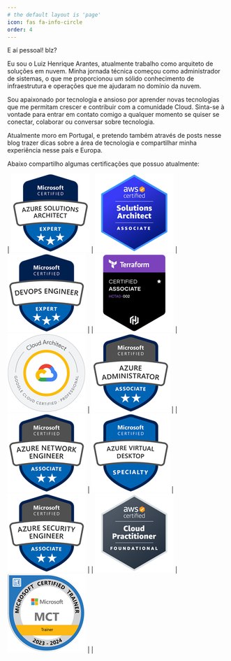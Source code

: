 ```yaml
---
# the default layout is 'page'
icon: fas fa-info-circle
order: 4
---
```


E aí pessoal! blz? 

Eu sou o Luiz Henrique Arantes, atualmente trabalho como arquiteto de soluções em nuvem. Minha jornada técnica começou como administrador de sistemas, o que me proporcionou um sólido conhecimento de infraestrutura e operações que me ajudaram no domínio da nuvem.

Sou apaixonado por tecnologia e ansioso por aprender novas tecnologias que me permitam crescer e contribuir com a comunidade Cloud. Sinta-se à vontade para entrar em contato comigo a qualquer momento se quiser se conectar, colaborar ou conversar sobre tecnologia.

Atualmente moro em Portugal, e pretendo também através de posts nesse blog trazer dicas sobre a área de tecnologia e compartilhar minha experiência nesse país e Europa.

Abaixo compartilho algumas certificações que possuo atualmente:

| ![Azure Architect](/assets/img/about/azure-architect.png) | ![AWS Architect](/assets/img/about/aws-architect.png) | ![Azure Devops](/assets/img/about/azure-devops.png) |
| ![Terraform](/assets/img/about/terraform.png) | ![GCP Architect](/assets/img/about/gcp-architect.png) | ![azure-administrator](/assets/img/about/azure-administrator.png) |
| ![Azure Network](/assets/img/about/azure-network.png) | ![Azure AVD](/assets/img/about/azure-avd.png) | ![Azure Security](/assets/img/about/azure-security.png) |
| ![AWS Practitioner](/assets/img/about/aws-practitioner.png) | ![MCT](/assets/img/about/mct.png) |  |
